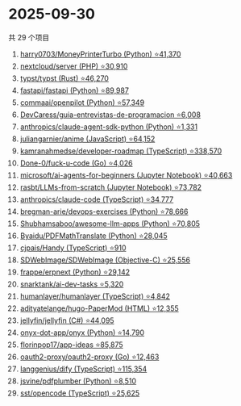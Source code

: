 # 2025-09-30

共 29 个项目

<!-- BEGIN GITHUB -->
<!-- 最后更新时间 2025-09-30 21:22:12 +0800 -->
1. [harry0703/MoneyPrinterTurbo (Python) ⭐41,370](https://github.com/harry0703/MoneyPrinterTurbo)
1. [nextcloud/server (PHP) ⭐30,910](https://github.com/nextcloud/server)
1. [typst/typst (Rust) ⭐46,270](https://github.com/typst/typst)
1. [fastapi/fastapi (Python) ⭐89,987](https://github.com/fastapi/fastapi)
1. [commaai/openpilot (Python) ⭐57,349](https://github.com/commaai/openpilot)
1. [DevCaress/guia-entrevistas-de-programacion ⭐6,008](https://github.com/DevCaress/guia-entrevistas-de-programacion)
1. [anthropics/claude-agent-sdk-python (Python) ⭐1,331](https://github.com/anthropics/claude-agent-sdk-python)
1. [juliangarnier/anime (JavaScript) ⭐64,152](https://github.com/juliangarnier/anime)
1. [kamranahmedse/developer-roadmap (TypeScript) ⭐338,570](https://github.com/kamranahmedse/developer-roadmap)
1. [Done-0/fuck-u-code (Go) ⭐4,026](https://github.com/Done-0/fuck-u-code)
1. [microsoft/ai-agents-for-beginners (Jupyter Notebook) ⭐40,663](https://github.com/microsoft/ai-agents-for-beginners)
1. [rasbt/LLMs-from-scratch (Jupyter Notebook) ⭐73,782](https://github.com/rasbt/LLMs-from-scratch)
1. [anthropics/claude-code (TypeScript) ⭐34,777](https://github.com/anthropics/claude-code)
1. [bregman-arie/devops-exercises (Python) ⭐78,666](https://github.com/bregman-arie/devops-exercises)
1. [Shubhamsaboo/awesome-llm-apps (Python) ⭐70,805](https://github.com/Shubhamsaboo/awesome-llm-apps)
1. [Byaidu/PDFMathTranslate (Python) ⭐28,045](https://github.com/Byaidu/PDFMathTranslate)
1. [cjpais/Handy (TypeScript) ⭐910](https://github.com/cjpais/Handy)
1. [SDWebImage/SDWebImage (Objective-C) ⭐25,556](https://github.com/SDWebImage/SDWebImage)
1. [frappe/erpnext (Python) ⭐29,142](https://github.com/frappe/erpnext)
1. [snarktank/ai-dev-tasks ⭐5,320](https://github.com/snarktank/ai-dev-tasks)
1. [humanlayer/humanlayer (TypeScript) ⭐4,842](https://github.com/humanlayer/humanlayer)
1. [adityatelange/hugo-PaperMod (HTML) ⭐12,355](https://github.com/adityatelange/hugo-PaperMod)
1. [jellyfin/jellyfin (C#) ⭐44,095](https://github.com/jellyfin/jellyfin)
1. [onyx-dot-app/onyx (Python) ⭐14,790](https://github.com/onyx-dot-app/onyx)
1. [florinpop17/app-ideas ⭐85,875](https://github.com/florinpop17/app-ideas)
1. [oauth2-proxy/oauth2-proxy (Go) ⭐12,463](https://github.com/oauth2-proxy/oauth2-proxy)
1. [langgenius/dify (TypeScript) ⭐115,354](https://github.com/langgenius/dify)
1. [jsvine/pdfplumber (Python) ⭐8,510](https://github.com/jsvine/pdfplumber)
1. [sst/opencode (TypeScript) ⭐25,625](https://github.com/sst/opencode)
<!-- END GITHUB -->